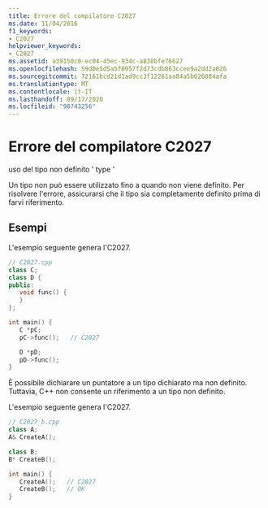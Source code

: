 ```yaml
---
title: Errore del compilatore C2027
ms.date: 11/04/2016
f1_keywords:
- C2027
helpviewer_keywords:
- C2027
ms.assetid: a39150c0-ec04-45ec-934c-a838bfe76627
ms.openlocfilehash: 59d0e5d5a5f0957f2d73cdb863ccee9a2dd2a026
ms.sourcegitcommit: 72161bcd21d1ad9cc3f12261aa84a5b026884afa
ms.translationtype: MT
ms.contentlocale: it-IT
ms.lasthandoff: 09/17/2020
ms.locfileid: "90743256"
---
```

# <a name="compiler-error-c2027"></a>Errore del compilatore C2027

uso del tipo non definito ' type '

Un tipo non può essere utilizzato fino a quando non viene definito. Per risolvere l'errore, assicurarsi che il tipo sia completamente definito prima di farvi riferimento.

## <a name="examples"></a>Esempi

L'esempio seguente genera l'C2027.

```cpp
// C2027.cpp
class C;
class D {
public:
   void func() {
   }
};

int main() {
   C *pC;
   pC->func();   // C2027

   D *pD;
   pD->func();
}
```

È possibile dichiarare un puntatore a un tipo dichiarato ma non definito. Tuttavia, C++ non consente un riferimento a un tipo non definito.

L'esempio seguente genera l'C2027.

```cpp
// C2027_b.cpp
class A;
A& CreateA();

class B;
B* CreateB();

int main() {
   CreateA();   // C2027
   CreateB();   // OK
}
```
